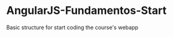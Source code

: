 AngularJS-Fundamentos-Start
===========================

Basic structure for start coding the course's webapp

